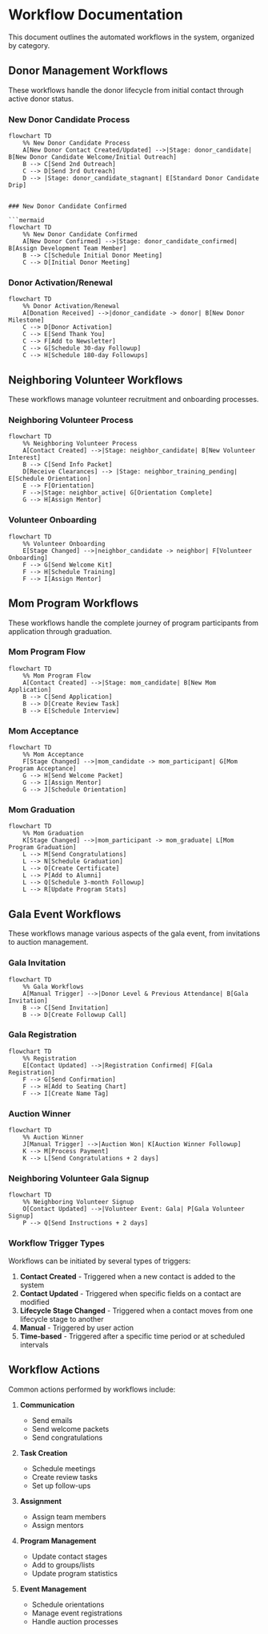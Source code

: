 # Workflow Documentation

This document outlines the automated workflows in the system, organized by category.

## Donor Management Workflows

These workflows handle the donor lifecycle from initial contact through active donor status.

### New Donor Candidate Process

```mermaid
flowchart TD
    %% New Donor Candidate Process
    A[New Donor Contact Created/Updated] -->|Stage: donor_candidate| B[New Donor Candidate Welcome/Initial Outreach]
    B --> C[Send 2nd Outreach]
    C --> D[Send 3rd Outreach]
    D --> |Stage: donor_candidate_stagnant| E[Standard Donor Candidate Drip]


### New Donor Candidate Confirmed

```mermaid
flowchart TD
    %% New Donor Candidate Confirmed
    A[New Donor Confirmed] -->|Stage: donor_candidate_confirmed| B[Assign Development Team Member]
    B --> C[Schedule Initial Donor Meeting]
    C --> D[Initial Donor Meeting]
```

### Donor Activation/Renewal

```mermaid
flowchart TD
    %% Donor Activation/Renewal
    A[Donation Received] -->|donor_candidate -> donor| B[New Donor Milestone]
    C --> D[Donor Activation]
    C --> E[Send Thank You]
    C --> F[Add to Newsletter]
    C --> G[Schedule 30-day Followup]
    C --> H[Schedule 180-day Followups]
```

## Neighboring Volunteer Workflows

These workflows manage volunteer recruitment and onboarding processes.

### Neighboring Volunteer Process

```mermaid
flowchart TD
    %% Neighboring Volunteer Process
    A[Contact Created] -->|Stage: neighbor_candidate| B[New Volunteer Interest]
    B --> C[Send Info Packet]
    D[Receive Clearances] --> |Stage: neighbor_training_pending| E[Schedule Orientation]
    E --> F[Orientation]
    F -->|Stage: neighbor_active| G[Orientation Complete]
    G --> H[Assign Mentor]
```

### Volunteer Onboarding

```mermaid
flowchart TD
    %% Volunteer Onboarding
    E[Stage Changed] -->|neighbor_candidate -> neighbor| F[Volunteer Onboarding]
    F --> G[Send Welcome Kit]
    F --> H[Schedule Training]
    F --> I[Assign Mentor]
```

## Mom Program Workflows

These workflows handle the complete journey of program participants from application through graduation.

### Mom Program Flow

```mermaid
flowchart TD
    %% Mom Program Flow
    A[Contact Created] -->|Stage: mom_candidate| B[New Mom Application]
    B --> C[Send Application]
    B --> D[Create Review Task]
    B --> E[Schedule Interview]
```

### Mom Acceptance

```mermaid
flowchart TD
    %% Mom Acceptance
    F[Stage Changed] -->|mom_candidate -> mom_participant| G[Mom Program Acceptance]
    G --> H[Send Welcome Packet]
    G --> I[Assign Mentor]
    G --> J[Schedule Orientation]
```

### Mom Graduation

```mermaid
flowchart TD
    %% Mom Graduation
    K[Stage Changed] -->|mom_participant -> mom_graduate| L[Mom Program Graduation]
    L --> M[Send Congratulations]
    L --> N[Schedule Graduation]
    L --> O[Create Certificate]
    L --> P[Add to Alumni]
    L --> Q[Schedule 3-month Followup]
    L --> R[Update Program Stats]
```

## Gala Event Workflows

These workflows manage various aspects of the gala event, from invitations to auction management.

### Gala Invitation

```mermaid
flowchart TD
    %% Gala Workflows
    A[Manual Trigger] -->|Donor Level & Previous Attendance| B[Gala Invitation]
    B --> C[Send Invitation]
    B --> D[Create Followup Call]
```

### Gala Registration

```mermaid
flowchart TD
    %% Registration
    E[Contact Updated] -->|Registration Confirmed| F[Gala Registration]
    F --> G[Send Confirmation]
    F --> H[Add to Seating Chart]
    F --> I[Create Name Tag]
```

### Auction Winner

```mermaid
flowchart TD
    %% Auction Winner
    J[Manual Trigger] -->|Auction Won| K[Auction Winner Followup]
    K --> M[Process Payment]
    K --> L[Send Congratulations + 2 days]
```

### Neighboring Volunteer Gala Signup

```mermaid
flowchart TD
    %% Neighboring Volunteer Signup
    O[Contact Updated] -->|Volunteer Event: Gala| P[Gala Volunteer Signup]
    P --> Q[Send Instructions + 2 days]
```

### Workflow Trigger Types

Workflows can be initiated by several types of triggers:

1. **Contact Created** - Triggered when a new contact is added to the system
2. **Contact Updated** - Triggered when specific fields on a contact are modified
3. **Lifecycle Stage Changed** - Triggered when a contact moves from one lifecycle stage to another
4. **Manual** - Triggered by user action
5. **Time-based** - Triggered after a specific time period or at scheduled intervals

## Workflow Actions

Common actions performed by workflows include:

1. **Communication**
   - Send emails
   - Send welcome packets
   - Send congratulations
   
2. **Task Creation**
   - Schedule meetings
   - Create review tasks
   - Set up follow-ups
   
3. **Assignment**
   - Assign team members
   - Assign mentors
   
4. **Program Management**
   - Update contact stages
   - Add to groups/lists
   - Update program statistics
   
5. **Event Management**
   - Schedule orientations
   - Manage event registrations
   - Handle auction processes
